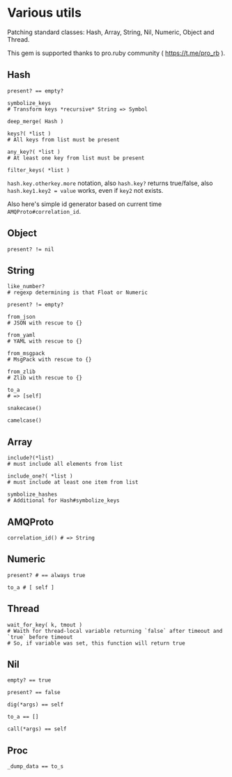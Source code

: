 # Various utils

Patching standard classes: Hash, Array, String, Nil, Numeric, Object and Thread.

This gem is supported thanks to pro.ruby community ( https://t.me/pro_rb ).

## Hash

    present? == empty?

    symbolize_keys
    # Transform keys *recursive* String => Symbol

    deep_merge( Hash )

    keys?( *list )
    # All keys from list must be present

    any_key?( *list )
    # At least one key from list must be present

    filter_keys( *list )

`hash.key.otherkey.more` notation, also `hash.key?` returns true/false, also `hash.key1.key2 = value` works, even if `key2` not exists.

Also here's simple id generator based on current time `AMQProto#correlation_id`.

## Object

    present? != nil

## String

    like_number?
    # regexp determining is that Float or Numeric

    present? != empty?

    from_json
    # JSON with rescue to {}

    from_yaml
    # YAML with rescue to {}

    from_msgpack
    # MsgPack with rescue to {}

    from_zlib
    # Zlib with rescue to {}

    to_a
    # => [self]

    snakecase()

    camelcase()

## Array

    include?(*list)
    # must include all elements from list

    include_one?( *list )
    # must include at least one item from list

    symbolize_hashes
    # Additional for Hash#symbolize_keys

## AMQProto

    correlation_id() # => String

## Numeric

    present? # == always true

    to_a # [ self ]

## Thread

    wait_for_key( k, tmout )
    # Waith for thread-local variable returning `false` after timeout and `true` before timeout
    # So, if variable was set, this function will return true

## Nil

    empty? == true

    present? == false

    dig(*args) == self

    to_a == []

    call(*args) == self

## Proc

    _dump_data == to_s

